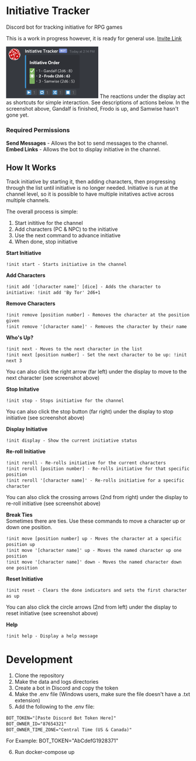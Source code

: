 # Initiative Tracker
Discord bot for tracking initiative for RPG games

This is a work in progress however, it is ready for general use. [Invite Link](https://discord.com/api/oauth2/authorize?client_id=805509626107396166&permissions=18432&scope=bot)

<img src="https://github.com/curtp/initiative_tracker/blob/main/docs/init_tracker_screenshot.png?raw=true" width='50%'>
The reactions under the display act as shortcuts for simple interaction. See descriptions of actions below. In the screenshot above, Gandalf is finished, Frodo is up, and Samwise hasn't gone yet.

### Required Permissions
**Send Messages** - Allows the bot to send messages to the channel.  
**Embed Links** - Allows the bot to display initiative in the channel.

## How It Works
Track initiative by starting it, then adding characters, then progressing through the list until initiative is no longer needed. Initiative is run at the channel level, so it is possible to have multiple initatives active across multiple channels.

The overall process is simple:
1) Start inititive for the channel
2) Add characters (PC & NPC) to the initiative
3) Use the next command to advance initiative
4) When done, stop initiative

**Start Initiative**
```
!init start - Starts initiative in the channel
```

**Add Characters**
```
!init add '[character name]' [dice] - Adds the character to initiative: !init add 'By Tor' 2d6+1
```

**Remove Characters**
```
!init remove [position number] - Removes the character at the position given
!init remove '[character name]' - Removes the character by their name
```

**Who's Up?**
```
!init next - Moves to the next character in the list
!init next [position number] - Set the next character to be up: !init next 3
```

You can also click the right arrow (far left) under the display to move to the next character (see screenshot above)

**Stop Initative**
```
!init stop - Stops initiative for the channel
```
You can also click the stop button (far right) under the display to stop initiative (see screenshot above)

**Display Initiative**
```
!init display - Show the current initiative status
```

**Re-roll Initiative**
```
!init reroll - Re-rolls initiative for the current characters
!init reroll [position number] - Re-rolls initiative for that specific position
!init reroll '[character name]' - Re-rolls initiative for a specific character
```
You can also click the crossing arrows (2nd from right) under the display to re-roll initiative (see screenshot above)

**Break Ties**  
Sometimes there are ties. Use these commands to move a character up or down one position.
```
!init move [position number] up - Moves the character at a specific position up
!init move '[character name]' up - Moves the named character up one position
!init move '[character name]' down - Moves the named character down one position
```

**Reset Initiative**
```
!init reset - Clears the done indicators and sets the first character as up
```
You can also click the circle arrows (2nd from left) under the display to reset initiative (see screenshot above)

**Help**
```
!init help - Display a help message
```

# Development
1. Clone the repository
2. Make the data and logs directories
3. Create a bot in Discord and copy the token
4. Make the .env file (Windows users, make sure the file doesn't have a .txt extension)
5. Add the following to the .env file:
```
BOT_TOKEN="[Paste Discord Bot Token Here]"
BOT_OWNER_ID="87654321"
BOT_OWNER_TIME_ZONE="Central Time (US & Canada)"
```
For Example:  BOT_TOKEN="AbCdefG1928371"

6. Run docker-compose up
